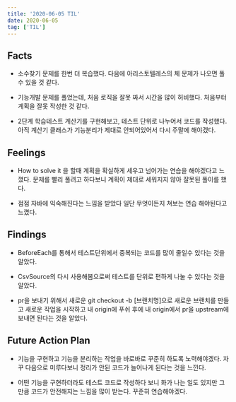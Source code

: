 ```yaml
---
title: '2020-06-05 TIL'
date: 2020-06-05
tag: ['TIL']
---
```


## Facts

- 소수찾기 문제를 한번 더 복습했다. 다음에 아리스토텔레스의 체 문제가 나오면 풀 수 있을 것 같다.

- 기능개발 문제를 풀었는데, 처음 로직을 잘못 짜서 시간을 많이 허비했다. 처음부터 계획을 잘못 작성한 것 같다.

- 2단계 학습테스트 계산기를 구현해보고, 테스트 단위로 나누어서 코드를 작성했다. 아직 계산기 클래스가 기능분리가 제대로 안되어있어서 다시 주말에 해야겠다.

## Feelings

- How to solve it 을 할때 계획을 확실하게 세우고 넘어가는 연습을 해야겠다고 느꼈다. 문제를 빨리 풀려고 하다보니 계획이 제대로 세워지지 않아 잘못된 풀이를 했다.

- 점점 자바에 익숙해진다는 느낌을 받았다 일단 무엇이든지 쳐보는 연습 해야된다고 느꼈다.

## Findings

- BeforeEach를 통해서 테스트단위에서 중복되는 코드를 많이 줄일수 있다는 것을 알았다.

- CsvSource의 다시 사용해봄으로써 테스트를 단위로 편하게 나눌 수 있다는 것을 알았다.

- pr을 보내기 위해서 새로운 git checkout -b [브랜치명]으로 새로운 브랜치를 만들고 새로운 작업을 시작하고 내 origin에 푸쉬 후에 내 origin에서 pr을 upstream에 보내면 된다는 것을 알았다.

## Future Action Plan

- 기능을 구현하고 기능을 분리하는 작업을 바로바로 꾸준히 하도록 노력해야겠다. 자꾸 다음으로 미루다보니 정리가 안된 코드가 늘어나게 된다는 것을 느낀다.

- 어떤 기능을 구현하더라도 테스트 코드로 작성하다 보니 화가 나는 일도 있지만 그만큼 코드가 안전해지는 느낌을 많이 받는다. 꾸준히 연습해야겠다.
